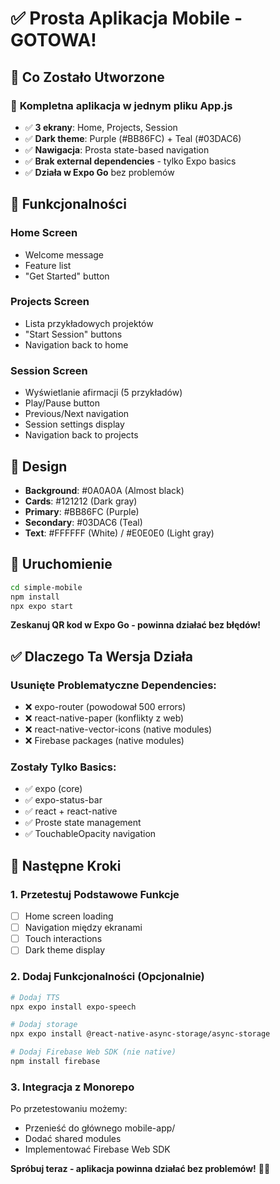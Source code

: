 # ✅ Prosta Aplikacja Mobile - GOTOWA!

## 🎯 Co Zostało Utworzone

### 📱 **Kompletna aplikacja w jednym pliku App.js**
- ✅ **3 ekrany**: Home, Projects, Session
- ✅ **Dark theme**: Purple (#BB86FC) + Teal (#03DAC6)
- ✅ **Nawigacja**: Prosta state-based navigation
- ✅ **Brak external dependencies** - tylko Expo basics
- ✅ **Działa w Expo Go** bez problemów

## 🚀 Funkcjonalności

### Home Screen
- Welcome message
- Feature list
- "Get Started" button

### Projects Screen  
- Lista przykładowych projektów
- "Start Session" buttons
- Navigation back to home

### Session Screen
- Wyświetlanie afirmacji (5 przykładów)
- Play/Pause button
- Previous/Next navigation
- Session settings display
- Navigation back to projects

## 🎨 Design
- **Background**: #0A0A0A (Almost black)
- **Cards**: #121212 (Dark gray)
- **Primary**: #BB86FC (Purple)
- **Secondary**: #03DAC6 (Teal)
- **Text**: #FFFFFF (White) / #E0E0E0 (Light gray)

## 🔧 Uruchomienie

```bash
cd simple-mobile
npm install
npx expo start
```

**Zeskanuj QR kod w Expo Go - powinna działać bez błędów!**

## ✅ Dlaczego Ta Wersja Działa

### Usunięte Problematyczne Dependencies:
- ❌ expo-router (powodował 500 errors)
- ❌ react-native-paper (konflikty z web)
- ❌ react-native-vector-icons (native modules)
- ❌ Firebase packages (native modules)

### Zostały Tylko Basics:
- ✅ expo (core)
- ✅ expo-status-bar
- ✅ react + react-native
- ✅ Proste state management
- ✅ TouchableOpacity navigation

## 🎯 Następne Kroki

### 1. Przetestuj Podstawowe Funkcje
- [ ] Home screen loading
- [ ] Navigation między ekranami
- [ ] Touch interactions
- [ ] Dark theme display

### 2. Dodaj Funkcjonalności (Opcjonalnie)
```bash
# Dodaj TTS
npx expo install expo-speech

# Dodaj storage
npx expo install @react-native-async-storage/async-storage

# Dodaj Firebase Web SDK (nie native)
npm install firebase
```

### 3. Integracja z Monorepo
Po przetestowaniu możemy:
- Przenieść do głównego mobile-app/
- Dodać shared modules
- Implementować Firebase Web SDK

**Spróbuj teraz - aplikacja powinna działać bez problemów!** 📱✨